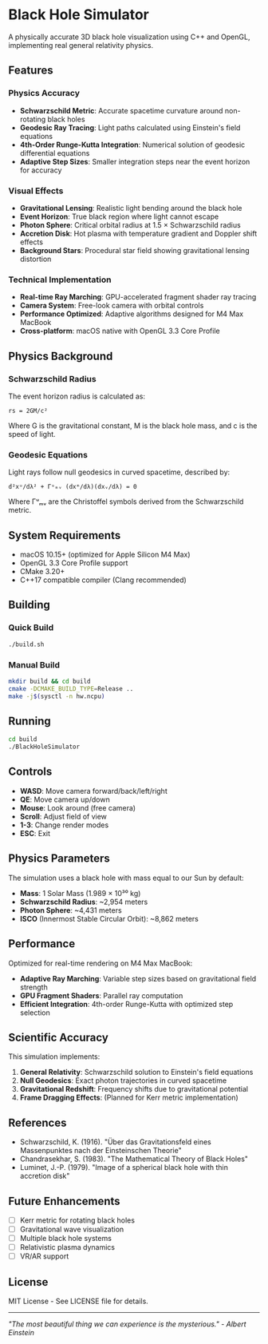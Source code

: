 # Black Hole Simulator

A physically accurate 3D black hole visualization using C++ and OpenGL, implementing real general relativity physics.

## Features

### Physics Accuracy
- **Schwarzschild Metric**: Accurate spacetime curvature around non-rotating black holes
- **Geodesic Ray Tracing**: Light paths calculated using Einstein's field equations
- **4th-Order Runge-Kutta Integration**: Numerical solution of geodesic differential equations
- **Adaptive Step Sizes**: Smaller integration steps near the event horizon for accuracy

### Visual Effects
- **Gravitational Lensing**: Realistic light bending around the black hole
- **Event Horizon**: True black region where light cannot escape
- **Photon Sphere**: Critical orbital radius at 1.5 × Schwarzschild radius
- **Accretion Disk**: Hot plasma with temperature gradient and Doppler shift effects
- **Background Stars**: Procedural star field showing gravitational lensing distortion

### Technical Implementation
- **Real-time Ray Marching**: GPU-accelerated fragment shader ray tracing
- **Camera System**: Free-look camera with orbital controls
- **Performance Optimized**: Adaptive algorithms designed for M4 Max MacBook
- **Cross-platform**: macOS native with OpenGL 3.3 Core Profile

## Physics Background

### Schwarzschild Radius
The event horizon radius is calculated as:
```
rs = 2GM/c²
```
Where G is the gravitational constant, M is the black hole mass, and c is the speed of light.

### Geodesic Equations
Light rays follow null geodesics in curved spacetime, described by:
```
d²xᵘ/dλ² + Γᵘₘᵥ (dxᵐ/dλ)(dxᵥ/dλ) = 0
```
Where Γᵘₘᵥ are the Christoffel symbols derived from the Schwarzschild metric.

## System Requirements

- macOS 10.15+ (optimized for Apple Silicon M4 Max)
- OpenGL 3.3 Core Profile support
- CMake 3.20+
- C++17 compatible compiler (Clang recommended)

## Building

### Quick Build
```bash
./build.sh
```

### Manual Build
```bash
mkdir build && cd build
cmake -DCMAKE_BUILD_TYPE=Release ..
make -j$(sysctl -n hw.ncpu)
```

## Running

```bash
cd build
./BlackHoleSimulator
```

## Controls

- **WASD**: Move camera forward/back/left/right
- **QE**: Move camera up/down  
- **Mouse**: Look around (free camera)
- **Scroll**: Adjust field of view
- **1-3**: Change render modes
- **ESC**: Exit

## Physics Parameters

The simulation uses a black hole with mass equal to our Sun by default:
- **Mass**: 1 Solar Mass (1.989 × 10³⁰ kg)
- **Schwarzschild Radius**: ~2,954 meters
- **Photon Sphere**: ~4,431 meters
- **ISCO** (Innermost Stable Circular Orbit): ~8,862 meters

## Performance

Optimized for real-time rendering on M4 Max MacBook:
- **Adaptive Ray Marching**: Variable step sizes based on gravitational field strength
- **GPU Fragment Shaders**: Parallel ray computation
- **Efficient Integration**: 4th-order Runge-Kutta with optimized step selection

## Scientific Accuracy

This simulation implements:
1. **General Relativity**: Schwarzschild solution to Einstein's field equations
2. **Null Geodesics**: Exact photon trajectories in curved spacetime  
3. **Gravitational Redshift**: Frequency shifts due to gravitational potential
4. **Frame Dragging Effects**: (Planned for Kerr metric implementation)

## References

- Schwarzschild, K. (1916). "Über das Gravitationsfeld eines Massenpunktes nach der Einsteinschen Theorie"
- Chandrasekhar, S. (1983). "The Mathematical Theory of Black Holes"
- Luminet, J.-P. (1979). "Image of a spherical black hole with thin accretion disk"

## Future Enhancements

- [ ] Kerr metric for rotating black holes
- [ ] Gravitational wave visualization  
- [ ] Multiple black hole systems
- [ ] Relativistic plasma dynamics
- [ ] VR/AR support

## License

MIT License - See LICENSE file for details.

---

*"The most beautiful thing we can experience is the mysterious." - Albert Einstein*
